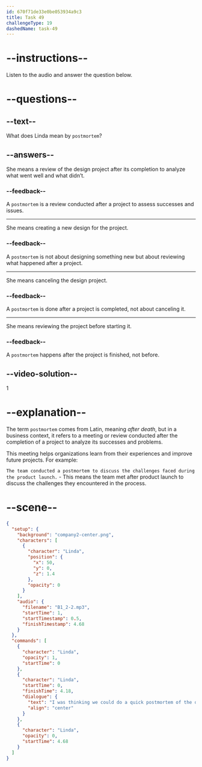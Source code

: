 ```yaml
---
id: 670f71de33e0be053934a9c3
title: Task 49
challengeType: 19
dashedName: task-49
---
```


<!-- (Audio) Linda: I was thinking we could do a quick postmortem of the design project. -->

# --instructions--

Listen to the audio and answer the question below.

# --questions--

## --text--

What does Linda mean by `postmortem`?

## --answers--

She means a review of the design project after its completion to analyze what went well and what didn’t.

### --feedback--

A `postmortem` is a review conducted after a project to assess successes and issues.

---

She means creating a new design for the project.

### --feedback--

A `postmortem` is not about designing something new but about reviewing what happened after a project.

---

She means canceling the design project.

### --feedback--

A `postmortem` is done after a project is completed, not about canceling it.

---

She means reviewing the project before starting it.

### --feedback--

A `postmortem` happens after the project is finished, not before.

## --video-solution--

1

# --explanation--

The term `postmortem` comes from Latin, meaning *after death*, but in a business context, it refers to a meeting or review conducted after the completion of a project to analyze its successes and problems. 

This meeting helps organizations learn from their experiences and improve future projects. For example:

`The team conducted a postmortem to discuss the challenges faced during the product launch.` - This means the team met after product launch to discuss the challenges they encountered in the process.

# --scene--

```json
{
  "setup": {
    "background": "company2-center.png",
    "characters": [
      {
        "character": "Linda",
        "position": {
          "x": 50,
          "y": 0,
          "z": 1.4
        },
        "opacity": 0
      }
    ],
    "audio": {
      "filename": "B1_2-2.mp3",
      "startTime": 1,
      "startTimestamp": 0.5,
      "finishTimestamp": 4.68
    }
  },
  "commands": [
    {
      "character": "Linda",
      "opacity": 1,
      "startTime": 0
    },
    {
      "character": "Linda",
      "startTime": 0,
      "finishTime": 4.18,
      "dialogue": {
        "text": "I was thinking we could do a quick postmortem of the design project.",
        "align": "center"
      }
    },
    {
      "character": "Linda",
      "opacity": 0,
      "startTime": 4.68
    }
  ]
}
```
